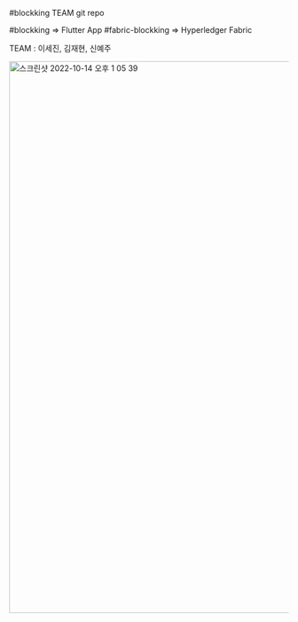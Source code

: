 #blockking TEAM git repo

#blockking => Flutter App
#fabric-blockking => Hyperledger Fabric

TEAM : 이세진, 김재현, 신예주

<img width="995" alt="스크린샷 2022-10-14 오후 1 05 39" src="https://user-images.githubusercontent.com/41162249/195760107-cb141b0a-d3db-4cb6-8bff-2b2beb62a490.png">
